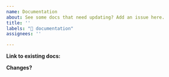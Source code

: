 ```yaml
---
name: Documentation
about: See some docs that need updating? Add an issue here.
title: ''
labels: "📖 documentation"
assignees: ''

---
```


<!-- Quick change? Just OPEN A PR! -->

<!-- More substantial change? Submit the issue below: -->

**Link to existing docs:** <!-- e.g. https://bigbytesdocs.digi-trans.org/.... -->

**Changes?**
